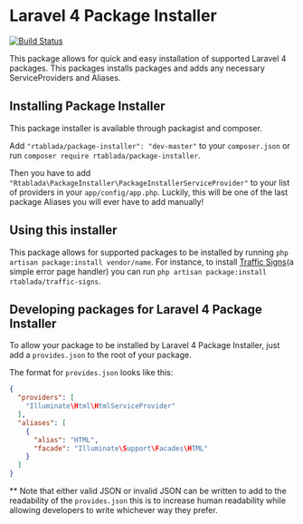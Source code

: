 Laravel 4 Package Installer
===========================

[![Build Status](https://travis-ci.org/rtablada/package-installer.png?branch=master)](http://travis-ci.org/rtablada/package-installer)

This package allows for quick and easy installation of supported Laravel 4 packages.
This packages installs packages and adds any necessary ServiceProviders and Aliases.

## Installing Package Installer

This package installer is available through packagist and composer.

Add `"rtablada/package-installer": "dev-master"` to your `composer.json` or run `composer require rtablada/package-installer`.

Then you have to add `"Rtablada\PackageInstaller\PackageInstallerServiceProvider"` to your list of providers in your `app/config/app.php`. Luckily, this will be one of the last package Aliases you will ever have to add manually!

## Using this installer

This package allows for supported packages to be installed by running `php artisan package:install vendor/name`.
For instance, to install [Traffic Signs](https://github.com/rtablada/traffic-signs)(a simple error page handler) you can run `php artisan package:install rtablada/traffic-signs`.

## Developing packages for Laravel 4 Package Installer

To allow your package to be installed by Laravel 4 Package Installer, just add a `provides.json` to the root of your package.

The format for `provides.json` looks like this:

```json
{
  "providers": [
    "Illuminate\Html\HtmlServiceProvider"
  ],
  "aliases": [
    {
      "alias": "HTML",
      "facade": "Illuminate\Support\Facades\HTML"
    }
  ]
}
```

** Note that either valid JSON or invalid JSON can be written to add to the readability of the `provides.json` this is to increase human readability while allowing developers to write whichever way they prefer.
